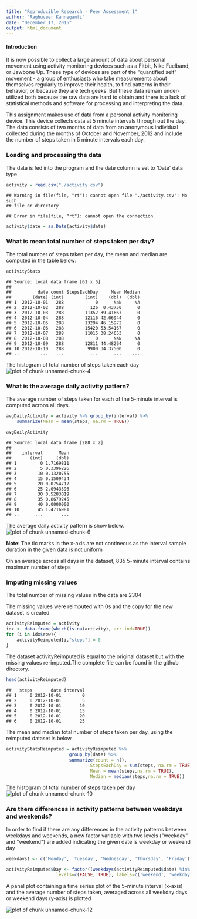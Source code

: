 ```yaml
---
title: "Reproducible Research - Peer Assessment 1"
author: "Raghuveer Kanneganti"
date: "December 17, 2015"
output: html_document
---
```

#### Introduction
It is now possible to collect a large amount of data about personal movement using activity monitoring devices such as a Fitbit, Nike Fuelband, or Jawbone Up. These type of devices are part of the "quantified self" movement - a group of enthusiasts who take measurements about themselves regularly to improve their health, to find patterns in their behavior, or because they are tech geeks. But these data remain under-utilized both because the raw data are hard to obtain and there is a lack of statistical methods and software for processing and interpreting the data.

This assignment makes use of data from a personal activity monitoring device. This device collects data at 5 minute intervals through out the day. The data consists of two months of data from an anonymous individual collected during the months of October and November, 2012 and include the number of steps taken in 5 minute intervals each day.


### Loading and processing the data


The data is fed into the program and the date column is set to 'Date' data type


```r
activity = read.csv("./activity.csv")
```

```
## Warning in file(file, "rt"): cannot open file './activity.csv': No such
## file or directory
```

```
## Error in file(file, "rt"): cannot open the connection
```

```r
activity$date = as.Date(activity$date)
```

### What is mean total number of steps taken per day?

The total number of steps taken per day, the mean and median are computed in the table below:



```r
activityStats
```

```
## Source: local data frame [61 x 5]
## 
##          date count StepsEachDay     Mean Median
##        (date) (int)        (int)    (dbl)  (dbl)
## 1  2012-10-01   288            0      NaN     NA
## 2  2012-10-02   288          126  0.43750      0
## 3  2012-10-03   288        11352 39.41667      0
## 4  2012-10-04   288        12116 42.06944      0
## 5  2012-10-05   288        13294 46.15972      0
## 6  2012-10-06   288        15420 53.54167      0
## 7  2012-10-07   288        11015 38.24653      0
## 8  2012-10-08   288            0      NaN     NA
## 9  2012-10-09   288        12811 44.48264      0
## 10 2012-10-10   288         9900 34.37500      0
## ..        ...   ...          ...      ...    ...
```

The histogram of total number of steps taken each day
![plot of chunk unnamed-chunk-4](figure/unnamed-chunk-4-1.png) 

### What is the average daily activity pattern?
The average number of steps taken for each of the 5-minute interval is computed acroos all days.

```r
avgDailyActivity = activity %>% group_by(interval) %>%
    summarize(Mean = mean(steps, na.rm = TRUE))

avgDailyActivity
```

```
## Source: local data frame [288 x 2]
## 
##    interval      Mean
##       (int)     (dbl)
## 1         0 1.7169811
## 2         5 0.3396226
## 3        10 0.1320755
## 4        15 0.1509434
## 5        20 0.0754717
## 6        25 2.0943396
## 7        30 0.5283019
## 8        35 0.8679245
## 9        40 0.0000000
## 10       45 1.4716981
## ..      ...       ...
```

The average daily activity pattern is show below.
![plot of chunk unnamed-chunk-6](figure/unnamed-chunk-6-1.png) 

**Note**: The tic marks in the x-axis are not contineous as the interval sample duration in the given data is not uniform 

On an average across all days in the dataset, 835 5-minute interval contains maximum number of steps

### Imputing missing values

The total number of missing values in the data are 2304

The missing values were reimputed with 0s and the copy for the new dataset is created

```r
activityReimputed = activity
idx <- data.frame(which(is.na(activity), arr.ind=TRUE))
for (i in idx$row){
    activityReimputed[i,"steps"] = 0
}
```

The dataset activityReimputed is equal to the original dataset but with the missing values re-imputed.The complete file can be found in the github directory.


```r
head(activityReimputed)
```

```
##   steps       date interval
## 1     0 2012-10-01        0
## 2     0 2012-10-01        5
## 3     0 2012-10-01       10
## 4     0 2012-10-01       15
## 5     0 2012-10-01       20
## 6     0 2012-10-01       25
```

The mean and median total number of steps taken per day, using the reimputed dataset is below.

```r
activityStatsReimputed = activityReimputed %>% 
                        group_by(date) %>% 
                        summarize(count = n(),
                                StepsEachDay = sum(steps, na.rm = TRUE),
                                Mean = mean(steps,na.rm = TRUE),
                                Median = median(steps,na.rm = TRUE))
```

The histogram of total number of steps taken per day
![plot of chunk unnamed-chunk-10](figure/unnamed-chunk-10-1.png) 

### Are there differences in activity patterns between weekdays and weekends?

In order to find if there are any differences in the activity patterns between weekdays and weekends, a new factor variable with two levels ("weekday" and "weekend") are added  indicating the given date is weekday or weekend day


```r
weekdays1 <- c('Monday', 'Tuesday', 'Wednesday', 'Thursday', 'Friday')

activityReimputed$Day <- factor((weekdays(activityReimputed$date) %in% weekdays1), 
                   levels=c(FALSE, TRUE), labels=c('weekend', 'weekday'))
```

A panel plot containing a time series plot of the 5-minute interval (x-axis) and the average number of steps taken, averaged across all weekday days or weekend days (y-axis) is plotted

![plot of chunk unnamed-chunk-12](figure/unnamed-chunk-12-1.png) 
